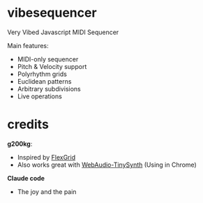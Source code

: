 # vibesequencer
Very Vibed Javascript MIDI Sequencer

Main features:
* MIDI-only sequencer
* Pitch & Velocity support
* Polyrhythm grids
* Euclidean patterns
* Arbitrary subdivisions
* Live operations

# credits

**g200kg**:
* Inspired by [FlexGrid](https://github.com/g200kg/flex-rhythm)
* Also works great with [WebAudio-TinySynth](https://g200kg.github.io/webaudio-tinysynth/soundedit.html) (Using in Chrome)
  
**Claude code**
* The joy and the pain
